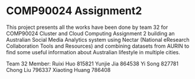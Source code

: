 # COMP90024 Assignment2

This project presents all the works have been done by team 32 for COMP90024 Cluster and Cloud Computing Assignment 2 building an Australian Social Media Analytics system using Nectar (National eResearch Collaboration Tools and Resources) and combining datasets from AURIN to find some useful information about Australian lifestyle in multiple cities.


Team 32 Member: 
Ruixi Huo 815821
Yunjie Jia 864538
Yi Song 827781
Chong Liu 796337
Xiaoting Huang 786408
